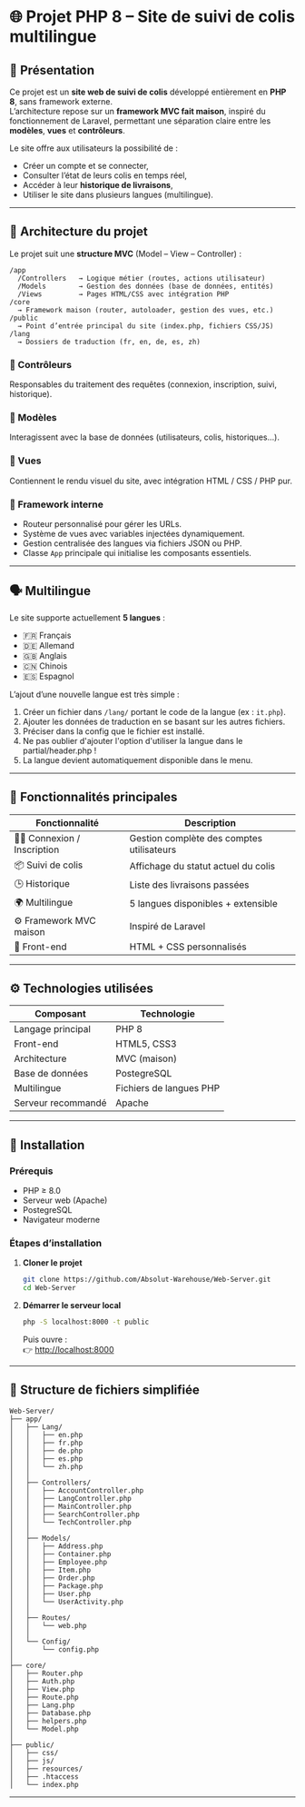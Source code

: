 # 🌐 Projet PHP 8 – Site de suivi de colis multilingue

## 🧭 Présentation

Ce projet est un **site web de suivi de colis** développé entièrement en **PHP 8**, sans framework externe.  
L’architecture repose sur un **framework MVC fait maison**, inspiré du fonctionnement de Laravel, permettant une séparation claire entre les **modèles**, **vues** et **contrôleurs**.

Le site offre aux utilisateurs la possibilité de :
- Créer un compte et se connecter,  
- Consulter l’état de leurs colis en temps réel,  
- Accéder à leur **historique de livraisons**,  
- Utiliser le site dans plusieurs langues (multilingue).

---

## 🧩 Architecture du projet

Le projet suit une **structure MVC** (Model – View – Controller) :

```
/app
  /Controllers   → Logique métier (routes, actions utilisateur)
  /Models        → Gestion des données (base de données, entités)
  /Views         → Pages HTML/CSS avec intégration PHP
/core
  → Framework maison (router, autoloader, gestion des vues, etc.)
/public
  → Point d’entrée principal du site (index.php, fichiers CSS/JS)
/lang
  → Dossiers de traduction (fr, en, de, es, zh)
```

### 🔹 Contrôleurs
Responsables du traitement des requêtes (connexion, inscription, suivi, historique).

### 🔹 Modèles
Interagissent avec la base de données (utilisateurs, colis, historiques…).

### 🔹 Vues
Contiennent le rendu visuel du site, avec intégration HTML / CSS / PHP pur.

### 🔹 Framework interne
- Routeur personnalisé pour gérer les URLs.
- Système de vues avec variables injectées dynamiquement.
- Gestion centralisée des langues via fichiers JSON ou PHP.
- Classe `App` principale qui initialise les composants essentiels.

---

## 🗣️ Multilingue

Le site supporte actuellement **5 langues** :
- 🇫🇷 Français  
- 🇩🇪 Allemand  
- 🇬🇧 Anglais  
- 🇨🇳 Chinois  
- 🇪🇸 Espagnol  

L’ajout d’une nouvelle langue est très simple :  
1. Créer un fichier dans `/lang/` portant le code de la langue (ex : `it.php`).  
2. Ajouter les données de traduction en se basant sur les autres fichiers.
3. Préciser dans la config que le fichier est installé.
4. Ne pas oublier d'ajouter l'option d'utiliser la langue dans le partial/header.php !
5. La langue devient automatiquement disponible dans le menu.

---

## 🔐 Fonctionnalités principales

| Fonctionnalité | Description |
|----------------|-------------|
| 🧑‍💻 Connexion / Inscription | Gestion complète des comptes utilisateurs |
| 📦 Suivi de colis | Affichage du statut actuel du colis |
| 🕒 Historique | Liste des livraisons passées |
| 🌍 Multilingue | 5 langues disponibles + extensible |
| ⚙️ Framework MVC maison | Inspiré de Laravel |
| 🎨 Front-end | HTML + CSS personnalisés |

---

## ⚙️ Technologies utilisées

| Composant | Technologie |
|------------|--------------|
| Langage principal | PHP 8 |
| Front-end | HTML5, CSS3 |
| Architecture | MVC (maison) |
| Base de données |PostegreSQL |
| Multilingue | Fichiers de langues PHP |
| Serveur recommandé | Apache |

---

## 🚀 Installation

### Prérequis
- PHP ≥ 8.0  
- Serveur web (Apache)  
- PostegreSQL
- Navigateur moderne

### Étapes d’installation

1. **Cloner le projet**
   ```bash
   git clone https://github.com/Absolut-Warehouse/Web-Server.git
   cd Web-Server
   ```

2. **Démarrer le serveur local**
   ```bash
   php -S localhost:8000 -t public
   ```
   Puis ouvre :  
   👉 [http://localhost:8000](http://localhost:8000)

---

## 🧰 Structure de fichiers simplifiée

```
Web-Server/
├── app/
│   ├── Lang/
│   │   ├── en.php
│   │   ├── fr.php
│   │   ├── de.php
│   │   ├── es.php
│   │   └── zh.php
│   │
│   ├── Controllers/
│   │   ├── AccountController.php
│   │   ├── LangController.php
│   │   ├── MainController.php
│   │   ├── SearchController.php
│   │   └── TechController.php
│   │
│   ├── Models/
│   │   ├── Address.php
│   │   ├── Container.php
│   │   ├── Employee.php
│   │   ├── Item.php
│   │   ├── Order.php
│   │   ├── Package.php
│   │   ├── User.php
│   │   └── UserActivity.php
│   │
│   ├── Routes/
│   │   └── web.php
│   │
│   └── Config/
│       └── config.php
│
├── core/
│   ├── Router.php
│   ├── Auth.php
│   ├── View.php
│   ├── Route.php
│   ├── Lang.php
│   ├── Database.php
│   ├── helpers.php
│   └── Model.php
│
├── public/
│   ├── css/
│   ├── js/
│   ├── resources/
│   ├── .htaccess
│   └── index.php

```

---
